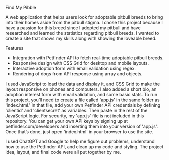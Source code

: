 Find My Pibble 

A web application that helps users look for adoptable pitbull breeds to bring into their homes aside from the pitbull stigma. I chose this project because I have a passion for this breed since I adopted my pitbull and have researched and learned the statistics regarding pitbull breeds. I wanted to create a site that shows my skills along with showing the loveable breed. 

Features
- Integration with Petfinder API to fetch real-time adoptable pitbull breeds. 
- Responsive design with CSS Grid for desktop and mobile layouts. 
- Interactive adoption form with email validation using regex.
- Rendering of dogs from API response using array and objects.

 I used JavaScript to load the data and display it, and CSS Grid to make the layout responsive on phones and computers. I also added a short bio, an adoption interest form with email validation, and some basic stats. To run this project, you’ll need to create a file called 'app.js' in the same folder as 'index.html.' In that file, add your own Petfinder API credentials by defining 'clientid' and 'clientsecret' as variables. Then paste in the rest of the JavaScript logic. For security, my 'app.js' file is not included in this repository. You can get your own API keys by signing up at petfinder.com/developers and inserting them into your version of 'app.js'. Once that’s done, just open 'index.html' in your browser to use the site.

I used ChatGPT and Google to help me figure out problems, understand how to use the Petfinder API, and clean up my code and styling. The project idea, layout, and final code were all put together by me. 



